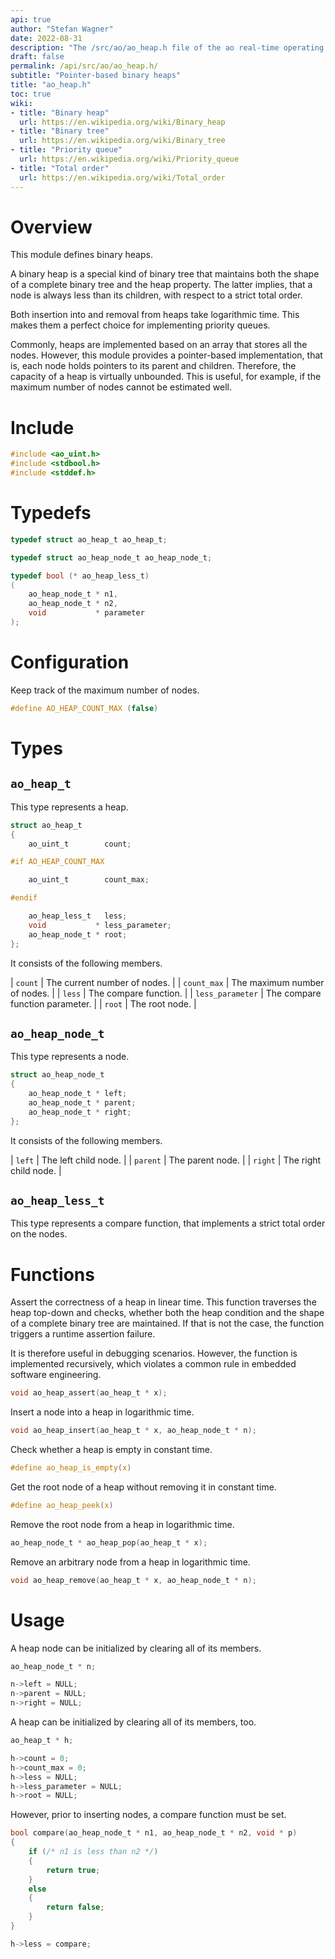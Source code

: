 ```yaml
---
api: true
author: "Stefan Wagner"
date: 2022-08-31
description: "The /src/ao/ao_heap.h file of the ao real-time operating system."
draft: false
permalink: /api/src/ao/ao_heap.h/
subtitle: "Pointer-based binary heaps"
title: "ao_heap.h"
toc: true
wiki:
- title: "Binary heap"
  url: https://en.wikipedia.org/wiki/Binary_heap
- title: "Binary tree"
  url: https://en.wikipedia.org/wiki/Binary_tree
- title: "Priority queue"
  url: https://en.wikipedia.org/wiki/Priority_queue
- title: "Total order"
  url: https://en.wikipedia.org/wiki/Total_order
---
```


# Overview

This module defines binary heaps. 

A binary heap is a special kind of binary tree that maintains both the shape of a complete binary tree and the heap property. The latter implies, that a node is always less than its children, with respect to a strict total order.

Both insertion into and removal from heaps take logarithmic time. This makes them a perfect choice for implementing priority queues.

Commonly, heaps are implemented based on an array that stores all the nodes. However, this module provides a pointer-based implementation, that is, each node holds pointers to its parent and children. Therefore, the capacity of a heap is virtually unbounded. This is useful, for example, if the maximum number of nodes cannot be estimated well.

# Include

```c
#include <ao_uint.h>
#include <stdbool.h>
#include <stddef.h>
```

# Typedefs

```c
typedef struct ao_heap_t ao_heap_t;
```

```c
typedef struct ao_heap_node_t ao_heap_node_t;
```

```c
typedef bool (* ao_heap_less_t)
(
    ao_heap_node_t * n1,
    ao_heap_node_t * n2,
    void           * parameter
);
```

# Configuration

Keep track of the maximum number of nodes.

```c
#define AO_HEAP_COUNT_MAX (false)
```

# Types

## `ao_heap_t`

This type represents a heap.

```c
struct ao_heap_t
{
    ao_uint_t        count;

#if AO_HEAP_COUNT_MAX

    ao_uint_t        count_max;

#endif

    ao_heap_less_t   less;
    void           * less_parameter;
    ao_heap_node_t * root;
};
```

It consists of the following members.

| `count` | The current number of nodes. |
| `count_max` | The maximum number of nodes. |
| `less` | The compare function. |
| `less_parameter` | The compare function parameter. |
| `root` | The root node. |

## `ao_heap_node_t`

This type represents a node.

```c
struct ao_heap_node_t
{
    ao_heap_node_t * left;
    ao_heap_node_t * parent;
    ao_heap_node_t * right;
};
```

It consists of the following members.

| `left` | The left child node. |
| `parent` | The parent node. |
| `right` | The right child node. |

## `ao_heap_less_t`

This type represents a compare function, that implements a strict total order on the nodes.

# Functions

Assert the correctness of a heap in linear time. This function traverses the heap top-down and checks, whether both the heap condition and the shape of a complete binary tree are maintained. If that is not the case, the function triggers a runtime assertion failure.

It is therefore useful in debugging scenarios. However, the function is implemented recursively, which violates a common rule in embedded software engineering.

```c
void ao_heap_assert(ao_heap_t * x);
```

Insert a node into a heap in logarithmic time.

```c
void ao_heap_insert(ao_heap_t * x, ao_heap_node_t * n);
```

Check whether a heap is empty in constant time.

```c
#define ao_heap_is_empty(x)
```

Get the root node of a heap without removing it in constant time.

```c
#define ao_heap_peek(x)
```

Remove the root node from a heap in logarithmic time.

```c
ao_heap_node_t * ao_heap_pop(ao_heap_t * x);
```

Remove an arbitrary node from a heap in logarithmic time.

```c
void ao_heap_remove(ao_heap_t * x, ao_heap_node_t * n);
```

# Usage

A heap node can be initialized by clearing all of its members.

```c
ao_heap_node_t * n;
```

```c
n->left = NULL;
n->parent = NULL;
n->right = NULL;
```

A heap can be initialized by clearing all of its members, too.

```c
ao_heap_t * h;
```

```c
h->count = 0;
h->count_max = 0;
h->less = NULL;
h->less_parameter = NULL;
h->root = NULL;
```

However, prior to inserting nodes, a compare function must be set.

```c
bool compare(ao_heap_node_t * n1, ao_heap_node_t * n2, void * p)
{
    if (/* n1 is less than n2 */)
    {
        return true;
    }
    else
    {
        return false;
    }
}
```

```c
h->less = compare;
```
